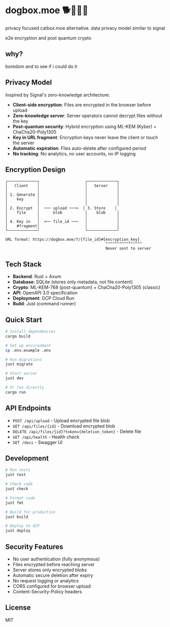 # dogbox.moe 🐕🐾🦴💨

privacy focused catbox.moe alternative. data privacy model similar to signal

e2e encryption and post quantum crypto

## why?

boredom and to see if i could do it

## Privacy Model

Inspired by Signal's zero-knowledge architecture:

- **Client-side encryption**: Files are encrypted in the browser before upload
- **Zero-knowledge server**: Server operators cannot decrypt files without the key
- **Post-quantum security**: Hybrid encryption using ML-KEM (Kyber) + ChaCha20-Poly1305
- **Key in URL fragment**: Encryption keys never leave the client or touch the server
- **Automatic expiration**: Files auto-delete after configured period
- **No tracking**: No analytics, no user accounts, no IP logging

## Encryption Design

```
┌─────────────┐                    ┌─────────────┐
│   Client    │                    │   Server    │
│             │                    │             │
│ 1. Generate │                    │             │
│    key      │                    │             │
│             │                    │             │
│ 2. Encrypt  │  ─── upload ───>  │ 3. Store    │
│    file     │      blob          │    blob     │
│             │                    │             │
│ 4. Key in   │  <── file_id ───   │             │
│    #fragment│                    │             │
└─────────────┘                    └─────────────┘

URL format: https://dogbox.moe/f/{file_id}#{encryption_key}
                                            ^^^^^^^^^^^^^^^^
                                            Never sent to server
```

## Tech Stack

- **Backend**: Rust + Axum
- **Database**: SQLite (stores only metadata, not file content)
- **Crypto**: ML-KEM-768 (post-quantum) + ChaCha20-Poly1305 (classic)
- **API**: OpenAPI 3.0 specification
- **Deployment**: GCP Cloud Run
- **Build**: Just (command runner)

## Quick Start

```bash
# Install dependencies
cargo build

# Set up environment
cp .env.example .env

# Run migrations
just migrate

# Start server
just dev

# Or run directly
cargo run
```

## API Endpoints

- `POST /api/upload` - Upload encrypted file blob
- `GET /api/files/{id}` - Download encrypted blob
- `DELETE /api/files/{id}?token={deletion_token}` - Delete file
- `GET /api/health` - Health check
- `GET /docs` - Swagger UI

## Development

```bash
# Run tests
just test

# Check code
just check

# Format code
just fmt

# Build for production
just build

# Deploy to GCP
just deploy
```

## Security Features

- No user authentication (fully anonymous)
- Files encrypted before reaching server
- Server stores only encrypted blobs
- Automatic secure deletion after expiry
- No request logging or analytics
- CORS configured for browser upload
- Content-Security-Policy headers

## License

MIT
